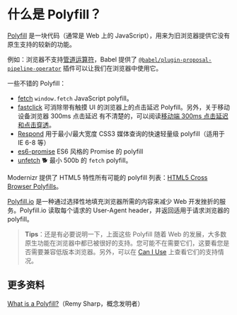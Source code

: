 # 什么是 Polyfill？

[Polyfill](https://developer.mozilla.org/zh-CN/docs/Glossary/Polyfill) 是一块代码（通常是 Web 上的 JavaScript），用来为旧浏览器提供它没有原生支持的较新的功能。

例如：浏览器不支持[管道运算符](https://github.com/lio-zero/blog/blob/main/JavaScript/%E5%A6%82%E4%BD%95%E5%9C%A8%20JavaScript%20%E4%B8%AD%E4%BD%BF%E7%94%A8%E7%AE%A1%E9%81%93%EF%BC%88%E7%AE%A1%E9%81%93%E8%BF%90%E7%AE%97%E7%AC%A6%EF%BC%89%EF%BC%9F.md)，Babel 提供了 [`@babel/plugin-proposal-pipeline-operator`](https://babeljs.io/docs/en/babel-plugin-proposal-pipeline-operator) 插件可以让我们在浏览器中使用它。

一些不错的 Polyfill：

- [fetch](https://github.com/github/fetch) `window.fetch` JavaScript polyfill。
- [fastclick](https://github.com/ftlabs/fastclick) 可消除带有触摸 UI 的浏览器上的点击延迟 Polyfill。另外，关于移动设备浏览器 300ms 点击延迟 有不清楚的，可以阅读[移动端 300ms 点击延迟和点击穿透](https://juejin.cn/post/6844903633528553485)。
- [Respond](https://github.com/scottjehl/Respond) 用于最小/最大宽度 CSS3 媒体查询的快速轻量级 polyfill（适用于 IE 6-8 等）
- [es6-promise](https://github.com/stefanpenner/es6-promise) ES6 风格的 Promise 的 polyfill
- [unfetch](https://github.com/developit/unfetch) 🐕 最小 500b 的 `fetch` polyfill。

Modernizr 提供了 HTML5 特性所有可能的 polyfill 列表：[HTML5 Cross Browser Polyfills](https://github.com/Modernizr/Modernizr/wiki/HTML5-Cross-browser-Polyfills)。

[Polyfill.io](https://polyfill.io/v3/) 是一种通过选择性地填充浏览器所需的内容来减少 Web 开发挫折的服务。Polyfill.io 读取每个请求的 User-Agent header，并返回适用于请求浏览器的 polyfill。

> **Tips**：还是有必要说明一下，上面这些 Polyfill 随着 Web 的发展，大多数原生功能在浏览器中都已被很好的支持。您可能不在需要它们，这要看您是否需要兼容低版本浏览器。另外，可以在 [Can I Use](https://caniuse.com/) 上查看它们的支持情况。

## 更多资料

[What is a Polyfill?](https://remysharp.com/2010/10/08/what-is-a-polyfill)（Remy Sharp，概念发明者）
